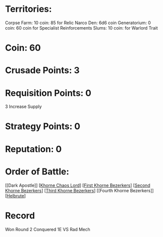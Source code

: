 # Territories: 
Corpse Farm: 10 coin: 85 for Relic
Narco Den: 6d6 coin
Generatorium: 0 coin: 60 coin for Specialist Reinforcements
Slums: 10 coin: for Warlord Trait

# Coin: 60

# Crusade Points: 3

# Requisition Points: 0
3 Increase Supply

# Strategy Points: 0

# Reputation: 0

# Order of Battle:
[[Dark Apostle]]
[[Khorne Chaos Lord]]
[[First Khorne Bezerkers]]
[[Second Khorne Bezerkers]]
[[Third Khorne Bezerkers]]
[[Fourth Khorne Bezerkers]]
[[Helbrute]]

# Record
Won Round 2 Conquered 1E VS Rad Mech


[//begin]: # "Autogenerated link references for markdown compatibility"
[Khorne Chaos Lord]: khorne-chaos-lord "Khorne Chaos Lord"
[First Khorne Bezerkers]: first-khorne-bezerkers "First Khorne Bezerkers"
[Second Khorne Bezerkers]: second-khorne-bezerkers "Second Khorne Bezerkers"
[Third Khorne Bezerkers]: third-khorne-bezerkers "Third Khorne Bezerkers"
[Helbrute]: helbrute "Helbrute"
[//end]: # "Autogenerated link references"